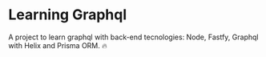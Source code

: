 # Learning Graphql
A project to learn graphql with back-end tecnologies: Node, Fastfy, Graphql with Helix and Prisma ORM. 🔥

